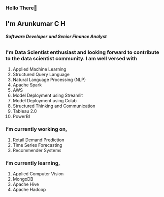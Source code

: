 ### Hello There👋

## I'm Arunkumar C H
###### **Software Developer** **and Senior Finance Analyst**

### I'm Data Scientist enthusiast and looking forward to contribute to the data scientist community. I am well versed with
1. Applied Machine Learning 
2. Structured Query Language
3. Natural Language Processing (NLP)
4. Apache Spark
5. AWS
6. Model Deployment using Streamlit
7. Model Deployment using Colab
8. Structured Thinking and Communication
9. Tableau 2.0
10. PowerBI

### I’m currently working on,

1. Retail Demand Prediction
2. Time Series Forecasting
3. Recommender Systems

### I’m currently learning, 
1. Applied Computer Vision
2. MongoDB
3. Apache Hive
4. Apache Hadoop

<!--
**Arunkumar-CH/Arunkumar-CH** is a ✨ _special_ ✨ repository because its `README.md` (this file) appears on your GitHub profile.

Here are some ideas to get you started:

- 🔭 I’m currently working on ...
- 🌱 I’m currently learning ...
- 👯 I’m looking to collaborate on ...
- 🤔 I’m looking for help with ...
- 💬 Ask me about ...
- 📫 How to reach me: ...
- 😄 Pronouns: ...
- ⚡ Fun fact: ...
-->
